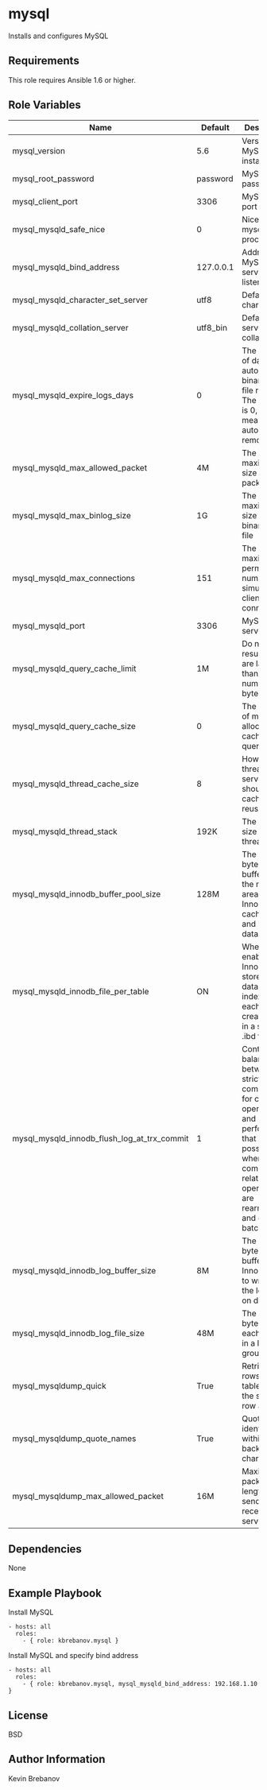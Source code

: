 mysql
=====

Installs and configures MySQL

Requirements
------------

This role requires Ansible 1.6 or higher.

Role Variables
--------------

| Name                                        | Default   | Description                                                                                                                                                                              |
|---------------------------------------------|-----------|------------------------------------------------------------------------------------------------------------------------------------------------------------------------------------------|
| mysql_version                               | 5.6       | Version of MySQL to install                                                                                                                                                              |
| mysql_root_password                         | password  | MySQL root password                                                                                                                                                                      |
| mysql_client_port                           | 3306      | MySQL client port                                                                                                                                                                        |
| mysql_mysqld_safe_nice                      | 0         | Nice value of mysqld process                                                                                                                                                             |
| mysql_mysqld_bind_address                   | 127.0.0.1 | Address that MySQL server will listen on                                                                                                                                                 |
| mysql_mysqld_character_set_server           | utf8      | Default character set                                                                                                                                                                    |
| mysql_mysqld_collation_server               | utf8_bin  | Default server collation                                                                                                                                                                 |
| mysql_mysqld_expire_logs_days               | 0         | The number of days for automatic binary log file removal. The default is 0, which means “no automatic removal.”                                                                          |
| mysql_mysqld_max_allowed_packet             | 4M        | The maximum size of one packet                                                                                                                                                           |
| mysql_mysqld_max_binlog_size                | 1G        | The maximum size of binary log file                                                                                                                                                      |
| mysql_mysqld_max_connections                | 151       | The maximum permitted number of simultaneous client connections                                                                                                                          |
| mysql_mysqld_port                           | 3306      | MySQL server port                                                                                                                                                                        |
| mysql_mysqld_query_cache_limit              | 1M        | Do not cache results that are larger than this number of bytes                                                                                                                           |
| mysql_mysqld_query_cache_size               | 0         | The amount of memory allocated for caching query results                                                                                                                                 |
| mysql_mysqld_thread_cache_size              | 8         | How many threads the server should cache for reuse                                                                                                                                       |
| mysql_mysqld_thread_stack                   | 192K      | The stack size for each thread                                                                                                                                                           |
| mysql_mysqld_innodb_buffer_pool_size        | 128M      | The size in bytes of the buffer pool, the memory area where InnoDB caches table and index data                                                                                           |
| mysql_mysqld_innodb_file_per_table          | ON        | When enabled, InnoDB stores the data and indexes for each newly created table in a separate .ibd file                                                                                    |
| mysql_mysqld_innodb_flush_log_at_trx_commit | 1         | Controls the balance between strict ACID compliance for commit operations, and higher performance that is possible when commit-related I/O operations are rearranged and done in batches |
| mysql_mysqld_innodb_log_buffer_size         | 8M        | The size in bytes of the buffer that InnoDB uses to write to the log files on disk                                                                                                       |
| mysql_mysqld_innodb_log_file_size           | 48M       | The size in bytes of each log file in a log group                                                                                                                                        |
| mysql_mysqldump_quick                       | True      | Retrieve rows for a table from the server a row at a time                                                                                                                                |
| mysql_mysqldump_quote_names                 | True      | Quote identifiers within backtick characters                                                                                                                                             |
| mysql_mysqldump_max_allowed_packet          | 16M       | Maximum packet length to send to or receive from server                                                                                                                                  |

Dependencies
------------

None

Example Playbook
----------------

Install MySQL
```
- hosts: all
  roles:
    - { role: kbrebanov.mysql }
```

Install MySQL and specify bind address
```
- hosts: all
  roles:
    - { role: kbrebanov.mysql, mysql_mysqld_bind_address: 192.168.1.10 }
```

License
-------

BSD

Author Information
------------------

Kevin Brebanov
